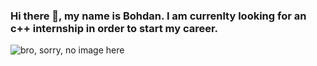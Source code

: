 ### Hi there 👋, my name is Bohdan. I am currenlty looking for an c++ internship in order to start my career.

<picture>
 <source media="(prefers-color-scheme: dark)" srcset="https://img.freepik.com/premium-vector/black-abstract-wide-horizontal-banner-with-orange-gray-lines-shapes-dark-modern-sporty-bright-futuristic-horizontal-abstract-background-wide-vector-illustration-eps10_156943-869.jpg?w=2000">
 <source media="(prefers-color-scheme: light)" srcset="https://img.freepik.com/premium-vector/black-abstract-wide-horizontal-banner-with-orange-gray-lines-shapes-dark-modern-sporty-bright-futuristic-horizontal-abstract-background-wide-vector-illustration-eps10_156943-869.jpg?w=2000">
 <img alt="bro, sorry, no image here" src="https://img.freepik.com/premium-vector/black-abstract-wide-horizontal-banner-with-orange-gray-lines-shapes-dark-modern-sporty-bright-futuristic-horizontal-abstract-background-wide-vector-illustration-eps10_156943-869.jpg?w=2000">
</picture>
